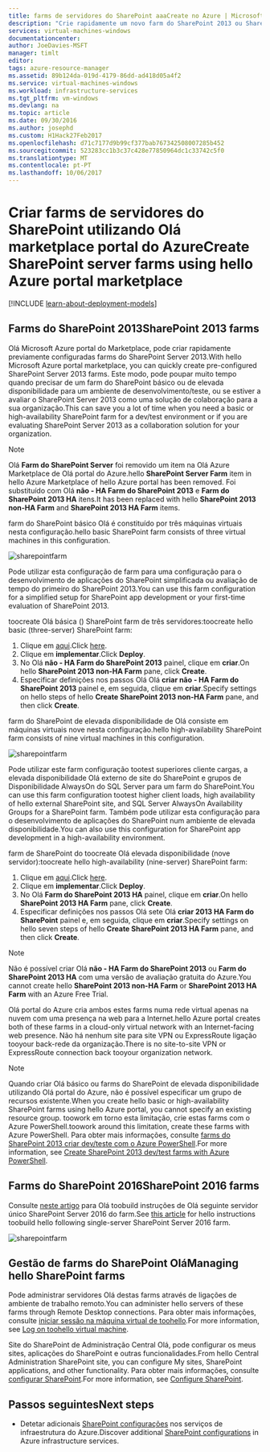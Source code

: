 ```yaml
---
title: farms de servidores do SharePoint aaaCreate no Azure | Microsoft Docs
description: "Crie rapidamente um novo farm do SharePoint 2013 ou SharePoint 2016 no Azure utilizando o Olá marketplace portal do Azure."
services: virtual-machines-windows
documentationcenter: 
author: JoeDavies-MSFT
manager: timlt
editor: 
tags: azure-resource-manager
ms.assetid: 89b124da-019d-4179-86dd-ad418d05a4f2
ms.service: virtual-machines-windows
ms.workload: infrastructure-services
ms.tgt_pltfrm: vm-windows
ms.devlang: na
ms.topic: article
ms.date: 09/30/2016
ms.author: josephd
ms.custom: H1Hack27Feb2017
ms.openlocfilehash: d71c7177d9b99cf377bab767342508007285b452
ms.sourcegitcommit: 523283cc1b3c37c428e77850964dc1c33742c5f0
ms.translationtype: MT
ms.contentlocale: pt-PT
ms.lasthandoff: 10/06/2017
---
```

# <a name="create-sharepoint-server-farms-using-hello-azure-portal-marketplace"></a><span data-ttu-id="74042-103">Criar farms de servidores do SharePoint utilizando Olá marketplace portal do Azure</span><span class="sxs-lookup"><span data-stu-id="74042-103">Create SharePoint server farms using hello Azure portal marketplace</span></span>

[!INCLUDE [learn-about-deployment-models](../../../includes/learn-about-deployment-models-rm-include.md)]

## <a name="sharepoint-2013-farms"></a><span data-ttu-id="74042-104">Farms do SharePoint 2013</span><span class="sxs-lookup"><span data-stu-id="74042-104">SharePoint 2013 farms</span></span>
<span data-ttu-id="74042-105">Olá Microsoft Azure portal do Marketplace, pode criar rapidamente previamente configuradas farms do SharePoint Server 2013.</span><span class="sxs-lookup"><span data-stu-id="74042-105">With hello Microsoft Azure portal marketplace, you can quickly create pre-configured SharePoint Server 2013 farms.</span></span> <span data-ttu-id="74042-106">Este modo, pode poupar muito tempo quando precisar de um farm do SharePoint básico ou de elevada disponibilidade para um ambiente de desenvolvimento/teste, ou se estiver a avaliar o SharePoint Server 2013 como uma solução de colaboração para a sua organização.</span><span class="sxs-lookup"><span data-stu-id="74042-106">This can save you a lot of time when you need a basic or high-availability SharePoint farm for a dev/test environment or if you are evaluating SharePoint Server 2013 as a collaboration solution for your organization.</span></span>

> [!NOTE]
> <span data-ttu-id="74042-107">Olá **Farm do SharePoint Server** foi removido um item na Olá Azure Marketplace de Olá portal do Azure.</span><span class="sxs-lookup"><span data-stu-id="74042-107">hello **SharePoint Server Farm** item in hello Azure Marketplace of hello Azure portal has been removed.</span></span> <span data-ttu-id="74042-108">Foi substituído com Olá **não - HA Farm do SharePoint 2013** e **Farm do SharePoint 2013 HA** itens.</span><span class="sxs-lookup"><span data-stu-id="74042-108">It has been replaced with hello **SharePoint 2013 non-HA Farm** and **SharePoint 2013 HA Farm** items.</span></span>
>
>

<span data-ttu-id="74042-109">farm do SharePoint básico Olá é constituído por três máquinas virtuais nesta configuração.</span><span class="sxs-lookup"><span data-stu-id="74042-109">hello basic SharePoint farm consists of three virtual machines in this configuration.</span></span>

![sharepointfarm](./media/sharepoint-farm/Non-HAFarm.png)

<span data-ttu-id="74042-111">Pode utilizar esta configuração de farm para uma configuração para o desenvolvimento de aplicações do SharePoint simplificada ou avaliação de tempo do primeiro do SharePoint 2013.</span><span class="sxs-lookup"><span data-stu-id="74042-111">You can use this farm configuration for a simplified setup for SharePoint app development or your first-time evaluation of SharePoint 2013.</span></span>

<span data-ttu-id="74042-112">toocreate Olá básica () SharePoint farm de três servidores:</span><span class="sxs-lookup"><span data-stu-id="74042-112">toocreate hello basic (three-server) SharePoint farm:</span></span>

1. <span data-ttu-id="74042-113">Clique em [aqui](https://azure.microsoft.com/marketplace/partners/sharepoint2013/sharepoint2013farmsharepoint2013-nonha/).</span><span class="sxs-lookup"><span data-stu-id="74042-113">Click [here](https://azure.microsoft.com/marketplace/partners/sharepoint2013/sharepoint2013farmsharepoint2013-nonha/).</span></span>
2. <span data-ttu-id="74042-114">Clique em **implementar**.</span><span class="sxs-lookup"><span data-stu-id="74042-114">Click **Deploy**.</span></span>
3. <span data-ttu-id="74042-115">No Olá **não - HA Farm do SharePoint 2013** painel, clique em **criar**.</span><span class="sxs-lookup"><span data-stu-id="74042-115">On hello **SharePoint 2013 non-HA Farm** pane, click **Create**.</span></span>
4. <span data-ttu-id="74042-116">Especificar definições nos passos Olá Olá **criar não - HA Farm do SharePoint 2013** painel e, em seguida, clique em **criar**.</span><span class="sxs-lookup"><span data-stu-id="74042-116">Specify settings on hello steps of hello **Create SharePoint 2013 non-HA Farm** pane, and then click **Create**.</span></span>

<span data-ttu-id="74042-117">farm do SharePoint de elevada disponibilidade de Olá consiste em máquinas virtuais nove nesta configuração.</span><span class="sxs-lookup"><span data-stu-id="74042-117">hello high-availability SharePoint farm consists of nine virtual machines in this configuration.</span></span>

![sharepointfarm](./media/sharepoint-farm/HAFarm.png)

<span data-ttu-id="74042-119">Pode utilizar este farm configuração tootest superiores cliente cargas, a elevada disponibilidade Olá externo de site do SharePoint e grupos de Disponibilidade AlwaysOn do SQL Server para um farm do SharePoint.</span><span class="sxs-lookup"><span data-stu-id="74042-119">You can use this farm configuration tootest higher client loads, high availability of hello external SharePoint site, and SQL Server AlwaysOn Availability Groups for a SharePoint farm.</span></span> <span data-ttu-id="74042-120">Também pode utilizar esta configuração para o desenvolvimento de aplicações do SharePoint num ambiente de elevada disponibilidade.</span><span class="sxs-lookup"><span data-stu-id="74042-120">You can also use this configuration for SharePoint app development in a high-availability environment.</span></span>

<span data-ttu-id="74042-121">farm de SharePoint do toocreate Olá elevada disponibilidade (nove servidor):</span><span class="sxs-lookup"><span data-stu-id="74042-121">toocreate hello high-availability (nine-server) SharePoint farm:</span></span>

1. <span data-ttu-id="74042-122">Clique em [aqui](https://azure.microsoft.com/marketplace/partners/sharepoint2013/sharepoint2013farmsharepoint2013-ha/).</span><span class="sxs-lookup"><span data-stu-id="74042-122">Click [here](https://azure.microsoft.com/marketplace/partners/sharepoint2013/sharepoint2013farmsharepoint2013-ha/).</span></span>
2. <span data-ttu-id="74042-123">Clique em **implementar**.</span><span class="sxs-lookup"><span data-stu-id="74042-123">Click **Deploy**.</span></span>
3. <span data-ttu-id="74042-124">No Olá **Farm do SharePoint 2013 HA** painel, clique em **criar**.</span><span class="sxs-lookup"><span data-stu-id="74042-124">On hello **SharePoint 2013 HA Farm** pane, click **Create**.</span></span>
4. <span data-ttu-id="74042-125">Especificar definições nos passos Olá sete Olá **criar 2013 HA Farm do SharePoint** painel e, em seguida, clique em **criar**.</span><span class="sxs-lookup"><span data-stu-id="74042-125">Specify settings on hello seven steps of hello **Create SharePoint 2013 HA Farm** pane, and then click **Create**.</span></span>

> [!NOTE]
> <span data-ttu-id="74042-126">Não é possível criar Olá **não - HA Farm do SharePoint 2013** ou **Farm do SharePoint 2013 HA** com uma versão de avaliação gratuita do Azure.</span><span class="sxs-lookup"><span data-stu-id="74042-126">You cannot create hello **SharePoint 2013 non-HA Farm** or **SharePoint 2013 HA Farm** with an Azure Free Trial.</span></span>
>
>

<span data-ttu-id="74042-127">Olá portal do Azure cria ambos estes farms numa rede virtual apenas na nuvem com uma presença na web para a Internet.</span><span class="sxs-lookup"><span data-stu-id="74042-127">hello Azure portal creates both of these farms in a cloud-only virtual network with an Internet-facing web presence.</span></span> <span data-ttu-id="74042-128">Não há nenhum site para site VPN ou ExpressRoute ligação tooyour back-rede da organização.</span><span class="sxs-lookup"><span data-stu-id="74042-128">There is no site-to-site VPN or ExpressRoute connection back tooyour organization network.</span></span>

> [!NOTE]
> <span data-ttu-id="74042-129">Quando criar Olá básico ou farms do SharePoint de elevada disponibilidade utilizando Olá portal do Azure, não é possível especificar um grupo de recursos existente.</span><span class="sxs-lookup"><span data-stu-id="74042-129">When you create hello basic or high-availability SharePoint farms using hello Azure portal, you cannot specify an existing resource group.</span></span> <span data-ttu-id="74042-130">toowork em torno esta limitação, crie estas farms com o Azure PowerShell.</span><span class="sxs-lookup"><span data-stu-id="74042-130">toowork around this limitation, create these farms with Azure PowerShell.</span></span> <span data-ttu-id="74042-131">Para obter mais informações, consulte [farms do SharePoint 2013 criar dev/teste com o Azure PowerShell](https://technet.microsoft.com/library/mt743093.aspx#powershell).</span><span class="sxs-lookup"><span data-stu-id="74042-131">For more information, see [Create SharePoint 2013 dev/test farms with Azure PowerShell](https://technet.microsoft.com/library/mt743093.aspx#powershell).</span></span>
>
>

## <a name="sharepoint-2016-farms"></a><span data-ttu-id="74042-132">Farms do SharePoint 2016</span><span class="sxs-lookup"><span data-stu-id="74042-132">SharePoint 2016 farms</span></span>
<span data-ttu-id="74042-133">Consulte [neste artigo](https://technet.microsoft.com/library/mt723354.aspx) para Olá toobuild instruções de Olá seguinte servidor único SharePoint Server 2016 do farm.</span><span class="sxs-lookup"><span data-stu-id="74042-133">See [this article](https://technet.microsoft.com/library/mt723354.aspx) for hello instructions toobuild hello following single-server SharePoint Server 2016 farm.</span></span>

![sharepointfarm](./media/sharepoint-farm/SP2016Farm.png)

## <a name="managing-hello-sharepoint-farms"></a><span data-ttu-id="74042-135">Gestão de farms do SharePoint Olá</span><span class="sxs-lookup"><span data-stu-id="74042-135">Managing hello SharePoint farms</span></span>
<span data-ttu-id="74042-136">Pode administrar servidores Olá destas farms através de ligações de ambiente de trabalho remoto.</span><span class="sxs-lookup"><span data-stu-id="74042-136">You can administer hello servers of these farms through Remote Desktop connections.</span></span> <span data-ttu-id="74042-137">Para obter mais informações, consulte [iniciar sessão na máquina virtual de toohello](quick-create-portal.md#connect-to-virtual-machine).</span><span class="sxs-lookup"><span data-stu-id="74042-137">For more information, see [Log on toohello virtual machine](quick-create-portal.md#connect-to-virtual-machine).</span></span>

<span data-ttu-id="74042-138">Site do SharePoint de Administração Central Olá, pode configurar os meus sites, aplicações do SharePoint e outras funcionalidades.</span><span class="sxs-lookup"><span data-stu-id="74042-138">From hello Central Administration SharePoint site, you can configure My sites, SharePoint applications, and other functionality.</span></span> <span data-ttu-id="74042-139">Para obter mais informações, consulte [configurar SharePoint](http://technet.microsoft.com/library/ee836142.aspx).</span><span class="sxs-lookup"><span data-stu-id="74042-139">For more information, see [Configure SharePoint](http://technet.microsoft.com/library/ee836142.aspx).</span></span>

## <a name="next-steps"></a><span data-ttu-id="74042-140">Passos seguintes</span><span class="sxs-lookup"><span data-stu-id="74042-140">Next steps</span></span>
* <span data-ttu-id="74042-141">Detetar adicionais [SharePoint configurações](https://technet.microsoft.com/library/dn635309.aspx) nos serviços de infraestrutura do Azure.</span><span class="sxs-lookup"><span data-stu-id="74042-141">Discover additional [SharePoint configurations](https://technet.microsoft.com/library/dn635309.aspx) in Azure infrastructure services.</span></span>
